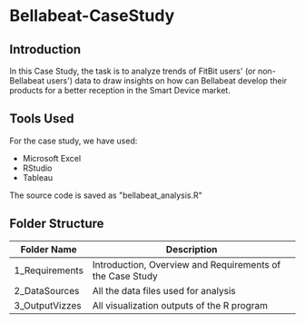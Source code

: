 # Bellabeat-CaseStudy
## Introduction
In this Case Study, the task is to analyze trends of FitBit users' (or non-Bellabeat users') data to draw insights on how can Bellabeat develop their products for a better reception in the Smart Device market.

## Tools Used
For the case study, we have used:
- Microsoft Excel
- RStudio
- Tableau

The source code is saved as "bellabeat_analysis.R"

## Folder Structure
|Folder Name  | Description |
| ------------- | ------------- |
| 1_Requirements  |Introduction, Overview and Requirements of the Case Study  |
| 2_DataSources  | All the data files used for analysis   |
| 3_OutputVizzes| All visualization outputs of the R program|
